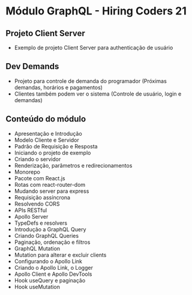 # Módulo GraphQL - Hiring Coders 21

## Projeto Client Server

- Exemplo de projeto Client Server para authenticação de usuário

## Dev Demands

- Projeto para controle de demanda do programador (Próximas demandas, horários e pagamentos)
- Clientes também podem ver o sistema (Controle de usuário, login e demandas)

## Conteúdo do módulo

- Apresentação e Introdução
- Modelo Cliente e Servidor
- Padrão de Requisição e Resposta
- Iniciando o projeto de exemplo
- Criando o servidor
- Renderização, parâmetros e redirecionamentos
- Monorepo
- Pacote com React.js
- Rotas com react-router-dom
- Mudando server para express
- Requisição assíncrona
- Resolvendo CORS
- APIs RESTful
- Apollo Server
- TypeDefs e resolvers
- Introdução a GraphQL Query
- Criando GraphQL Queries
- Paginação, ordenação e filtros
- GraphQL Mutation
- Mutation para alterar e excluir clients
- Configurando o Apollo Link
- Criando o Apollo Link, o Logger
- Apollo Client e Apollo DevTools
- Hook useQuery e paginação
- Hook useMutation

